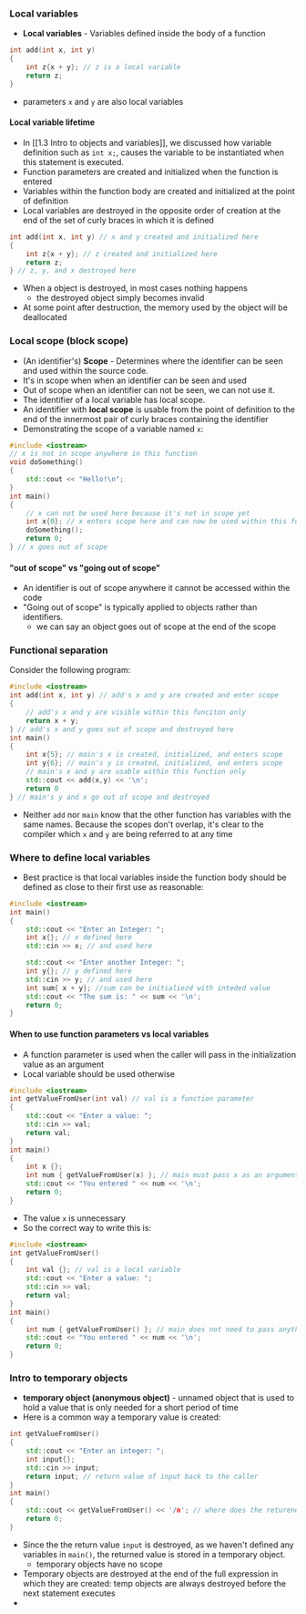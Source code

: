 ### Local variables
- **Local variables** - Variables defined inside the body of a function
```cpp
int add(int x, int y)
{
	int z{x + y}; // z is a local variable
	return z;
}
```

- parameters `x` and `y` are also local variables
#### Local variable lifetime
- In [[1.3 Intro to objects and variables]], we discussed how variable definition such as `int x;`, causes the variable to be instantiated when this statement is executed. 
- Function parameters are created and initialized when the function is entered
- Variables within the function body are created and initialized at the point of definition
-  Local variables are destroyed in the opposite order of creation at the end of the set of curly braces in which it is defined 
``` cpp
int add(int x, int y) // x and y created and initialized here
{
	int z{x + y}; // z created and initialized here
	return z;
} // z, y, and x destroyed here
```

- When a object is destroyed, in most cases nothing happens
	- the destroyed object simply becomes invalid 
 - At some point after destruction, the memory used by the object will be deallocated
### Local scope (block scope)
- (An identifier's) **Scope** - Determines where the identifier can be seen and used within the source code.
- It's in scope when when an identifier can be seen and used
- Out of scope when an identifier can not be seen, we can not use it.
- The identifier of a local variable has local scope.
- An identifier with **local scope** is usable from the point of definition to the end of the innermost pair of curly braces containing the identifier
- Demonstrating the scope of a variable named `x`:
``` cpp
#include <iostream>
// x is not in scope anywhere in this function
void doSomething()
{
	std::cout << "Hello!\n";
}
int main()
{
	// x can not be used here because it's not in scope yet
	int x{0}; // x enters scope here and can now be used within this function
	doSomething();
	return 0;
} // x goes out of scope
```
#### "out of scope" vs "going out of scope"
- An identifier is out of scope anywhere it cannot be accessed within the code
- "Going out of scope" is typically applied to objects rather than identifiers. 
	- we can say an object goes out of scope at the end of the scope
### Functional separation
Consider the following program:
```cpp
#include <iostream>
int add(int x, int y) // add's x and y are created and enter scope
{
	// add's x and y are visible within this funciton only
	return x + y;
} // add's x and y goes out of scope and destroyed here
int main()
{
	int x{5}; // main's x is created, initialized, and enters scope
	int y{6}; // main's y is created, initialized, and enters scope
	// main's x and y are usable within this function only
	std::cout << add(x,y) << '\n'; 
	return 0
} // main's y and x go out of scope and destroyed
```

- Neither `add` nor `main` know that the other function has variables with the same names. Because the scopes don't overlap, it's clear to the compiler which `x` and `y` are being referred to at any time
### Where to define local variables
- Best practice is that local variables inside the function body should be defined as close to their first use as reasonable:
``` cpp
#include <iostream>
int main()
{
	std::cout << "Enter an Integer: ";
	int x{}; // x defined here
	std::cin >> x; // and used here

	std::cout << "Enter another Integer: ";
	int y{}; // y defined here
	std::cin >> y; // and used here
	int sum{ x + y}; //sum can be initialiezd with inteded value
	std::cout << "The sum is: " << sum << '\n';
	return 0;
}
```
#### When to use function parameters vs local variables
- A function parameter is used when the caller will pass in the initialization value as an argument
- Local variable should be used otherwise 
```cpp
#include <iostream>
int getValueFromUser(int val) // val is a function parameter
{
    std::cout << "Enter a value: ";
    std::cin >> val;
    return val;
}
int main()
{
    int x {};
    int num { getValueFromUser(x) }; // main must pass x as an argument
    std::cout << "You entered " << num << '\n';
    return 0;
}
```
- The value `x` is unnecessary
- So the correct way to write this is:
```cpp
#include <iostream>
int getValueFromUser()
{
    int val {}; // val is a local variable
    std::cout << "Enter a value: ";
    std::cin >> val;
    return val;
}
int main()
{
    int num { getValueFromUser() }; // main does not need to pass anything
    std::cout << "You entered " << num << '\n';
    return 0;
}
```

### Intro to temporary objects 
- **temporary object (anonymous object)** - unnamed object that is used to hold a value that is only needed for a short period of time
- Here is a common way a temporary value is created:
``` cpp
int getValueFromUser()
{
	std::cout << "Enter an integer: ";
	int input{};
	std::cin >> input;
	return input; // return value of input back to the caller
}
int main()
{
	std::cout << getValueFromUser() << '/n'; // where does the returened value get stored?
	return 0;
}
```

- Since the the return value `input` is destroyed, as we haven't defined any variables in `main()`, the returned value is stored in a temporary object.
	- temporary objects have no scope
- Temporary objects are destroyed at the end of the full expression in which they are created: temp objects are always destroyed before the next statement executes
- 